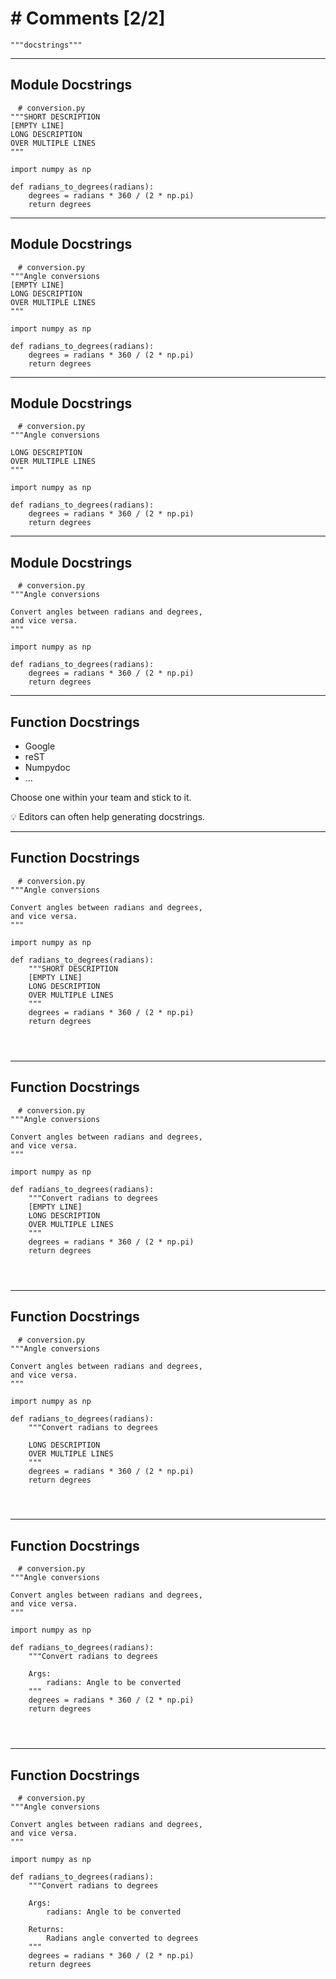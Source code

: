 <!-- .slide: data-state="purple_overlay yellow_flag logo" id="comments_2" data-background="./files/paper-623167_1280.jpg" -->
<!-- https://pixabay.com/photos/paper-writing-old-antique-write-623167/ -->
# # Comments [2/2]

`"""docstrings"""`

---

<!-- .slide: data-state="purple_overlay 9 yellow_flag logo" data-auto-animate data-background="./files/paper-623167_1280.jpg" -->

## Module Docstrings

<pre data-id="module_doc_1"><code style="padding: .5em 1em;" class="language-python" data-line-numbers># conversion.py
"""SHORT DESCRIPTION
[EMPTY LINE]
LONG DESCRIPTION
OVER MULTIPLE LINES
"""

import numpy as np

def radians_to_degrees(radians):
    degrees = radians * 360 / (2 * np.pi)
    return degrees
</code></pre>

---

<!-- .slide: data-state="purple_overlay 9 yellow_flag logo" data-auto-animate data-background="./files/paper-623167_1280.jpg" -->

## Module Docstrings

<pre data-id="module_doc_1"><code style="padding: .5em 1em;" class="language-python" data-line-numbers># conversion.py
"""Angle conversions
[EMPTY LINE]
LONG DESCRIPTION
OVER MULTIPLE LINES
"""

import numpy as np

def radians_to_degrees(radians):
    degrees = radians * 360 / (2 * np.pi)
    return degrees
</code></pre>

---

<!-- .slide: data-state="purple_overlay 9 yellow_flag logo" data-auto-animate data-background="./files/paper-623167_1280.jpg" -->

## Module Docstrings

<pre data-id="module_doc_1"><code style="padding: .5em 1em;" class="language-python" data-line-numbers># conversion.py
"""Angle conversions

LONG DESCRIPTION
OVER MULTIPLE LINES
"""

import numpy as np

def radians_to_degrees(radians):
    degrees = radians * 360 / (2 * np.pi)
    return degrees
</code></pre>

---

<!-- .slide: data-state="purple_overlay 9 yellow_flag logo" data-auto-animate data-background="./files/paper-623167_1280.jpg" -->

## Module Docstrings

<pre data-id="module_doc_1"><code style="padding: .5em 1em;" class="language-python" data-line-numbers># conversion.py
"""Angle conversions

Convert angles between radians and degrees,
and vice versa.
"""

import numpy as np

def radians_to_degrees(radians):
    degrees = radians * 360 / (2 * np.pi)
    return degrees
</code></pre>

---

<!-- .slide: data-state="purple_overlay 9 yellow_flag logo" data-background="./files/paper-623167_1280.jpg" -->

## Function Docstrings

- Google
- reST
- Numpydoc
- ...

Choose one within your team and stick to it.

💡 Editors can often help generating docstrings.

---

<!-- .slide: data-state="purple_overlay 9 yellow_flag logo" data-auto-animate data-background="./files/paper-623167_1280.jpg" -->

## Function Docstrings

<pre data-id="function_doc_1"><code style="padding: .5em 1em;" class="language-python" data-line-numbers="10-17"># conversion.py
"""Angle conversions

Convert angles between radians and degrees,
and vice versa.
"""

import numpy as np

def radians_to_degrees(radians):
    """SHORT DESCRIPTION
    [EMPTY LINE]
    LONG DESCRIPTION
    OVER MULTIPLE LINES
    """
    degrees = radians * 360 / (2 * np.pi)
    return degrees



</code></pre>

---

<!-- .slide: data-state="purple_overlay 9 yellow_flag logo" data-auto-animate data-background="./files/paper-623167_1280.jpg" -->

## Function Docstrings

<pre data-id="function_doc_1"><code style="padding: .5em 1em;" class="language-python" data-line-numbers="10-17"># conversion.py
"""Angle conversions

Convert angles between radians and degrees,
and vice versa.
"""

import numpy as np

def radians_to_degrees(radians):
    """Convert radians to degrees
    [EMPTY LINE]
    LONG DESCRIPTION
    OVER MULTIPLE LINES
    """
    degrees = radians * 360 / (2 * np.pi)
    return degrees



</code></pre>

---

<!-- .slide: data-state="purple_overlay 9 yellow_flag logo" data-auto-animate data-background="./files/paper-623167_1280.jpg" -->

## Function Docstrings

<pre data-id="function_doc_1"><code style="padding: .5em 1em;" class="language-python" data-line-numbers="10-17"># conversion.py
"""Angle conversions

Convert angles between radians and degrees,
and vice versa.
"""

import numpy as np

def radians_to_degrees(radians):
    """Convert radians to degrees

    LONG DESCRIPTION
    OVER MULTIPLE LINES
    """
    degrees = radians * 360 / (2 * np.pi)
    return degrees



</code></pre>

---

<!-- .slide: data-state="purple_overlay 9 yellow_flag logo" data-auto-animate data-background="./files/paper-623167_1280.jpg" -->

## Function Docstrings

<pre data-id="function_doc_1"><code style="padding: .5em 1em;" class="language-python" data-line-numbers="10-17"># conversion.py
"""Angle conversions

Convert angles between radians and degrees,
and vice versa.
"""

import numpy as np

def radians_to_degrees(radians):
    """Convert radians to degrees

    Args:
        radians: Angle to be converted
    """
    degrees = radians * 360 / (2 * np.pi)
    return degrees



</code></pre>

---

<!-- .slide: data-state="purple_overlay 9 yellow_flag logo" data-auto-animate data-background="./files/paper-623167_1280.jpg" -->

## Function Docstrings

<pre data-id="function_doc_1"><code style="padding: .5em 1em;" class="language-python" data-line-numbers="10-20"># conversion.py
"""Angle conversions

Convert angles between radians and degrees,
and vice versa.
"""

import numpy as np

def radians_to_degrees(radians):
    """Convert radians to degrees

    Args:
        radians: Angle to be converted

    Returns:
        Radians angle converted to degrees
    """
    degrees = radians * 360 / (2 * np.pi)
    return degrees
</code></pre>

